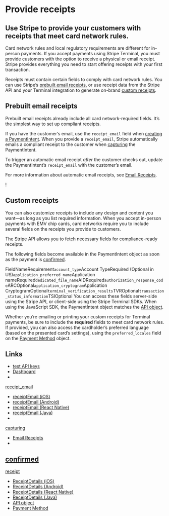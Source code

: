 # Provide receipts

## Use Stripe to provide your customers with receipts that meet card network rules.

Card network rules and local regulatory requirements are different for in-person
payments. If you accept payments using Stripe Terminal, you must provide
customers with the option to receive a physical or email receipt. Stripe
provides everything you need to start offering receipts with your first
transaction.

Receipts must contain certain fields to comply with card network rules. You can
use Stripe’s [prebuilt email
receipts](https://docs.stripe.com/terminal/features/receipts#prebuilt), or use
receipt data from the Stripe API and your Terminal integration to generate
on-brand [custom
receipts](https://docs.stripe.com/terminal/features/receipts#custom).

## Prebuilt email receipts

Prebuilt email receipts already include all card network-required fields. It’s
the simplest way to set up compliant receipts.

If you have the customer’s email, use the `receipt_email` field when [creating a
PaymentIntent](https://docs.stripe.com/api/payment_intents/create#create_payment_intent-receipt_email).
When you provide a `receipt_email`, Stripe automatically emails a compliant
receipt to the customer when
[capturing](https://docs.stripe.com/terminal/payments/collect-card-payment#capture-payment)
the PaymentIntent.

To trigger an automatic email receipt *after* the customer checks out, update
the PaymentIntent’s `receipt_email` with the customer’s email.

For more information about automatic email receipts, see [Email
Receipts](https://docs.stripe.com/receipts).

!

## Custom receipts

You can also customize receipts to include any design and content you want—as
long as you list required information. When you accept in-person payments with
EMV chip cards, card networks require you to include several fields on the
receipts you provide to customers.

The Stripe API allows you to fetch necessary fields for compliance-ready
receipts.

The following fields become available in the PaymentIntent object as soon as the
payment is
[confirmed](https://docs.stripe.com/terminal/payments/collect-card-payment#confirm-payment).

FieldNameRequirement`account_type`Account TypeRequired (Optional in
US)`application_preferred_name`Application
nameRequired`dedicated_file_name`AIDRequired`authorization_response_code`ARCOptional`application_cryptogram`Application
CryptogramOptional`terminal_verification_results`TVROptional`transaction_status_information`TSIOptional
You can access these fields server-side using the Stripe API, or client-side
using the Stripe Terminal SDKs. When using the JavaScript SDK, the PaymentIntent
object matches the [API
object](https://docs.stripe.com/api/payment_intents/object).

Whether you’re emailing or printing your custom receipts for Terminal payments,
be sure to include the **required** fields to meet card network rules. If
provided, you can also access the cardholder’s preferred language (based on the
presented card’s settings), using the `preferred_locales` field on the [Payment
Method](https://docs.stripe.com/api/payment_methods/object#payment_method_object-card_present-preferred_locales)
object.

## Links

- [test API keys](https://docs.stripe.com/keys#test-live-modes)
- [Dashboard](https://dashboard.stripe.com/payments)
-
[receipt_email](https://docs.stripe.com/api/payment_intents/create#create_payment_intent-receipt_email)
- [receiptEmail
(iOS)](https://stripe.dev/stripe-terminal-ios/docs/Classes/SCPPaymentIntentParameters.html#/c:objc(cs)SCPPaymentIntentParameters(py)receiptEmail)
- [receiptEmail
(Android)](https://stripe.dev/stripe-terminal-android/external/com.stripe.stripeterminal.external.models/-payment-intent-parameters/receipt-email.html)
- [receiptEmail (React
Native)](https://stripe.dev/stripe-terminal-react-native/api-reference/index.html#CreatePaymentIntentParams)
- [receiptEmail
(Java)](https://stripe.dev/stripe-terminal-java/external/com.stripe.stripeterminal.external.models/-payment-intent-parameters/receipt-email.html)
-
[capturing](https://docs.stripe.com/terminal/payments/collect-card-payment#capture-payment)
- [Email Receipts](https://docs.stripe.com/receipts)
-
[confirmed](https://docs.stripe.com/terminal/payments/collect-card-payment#confirm-payment)
-
[receipt](https://docs.stripe.com/api/charges/object#charge_object-payment_method_details-card_present-receipt)
- [ReceiptDetails
(iOS)](https://stripe.dev/stripe-terminal-ios/docs/Classes/SCPReceiptDetails.html)
- [ReceiptDetails
(Android)](https://stripe.dev/stripe-terminal-android/external/com.stripe.stripeterminal.external.models/-receipt-details/index.html)
- [ReceiptDetails (React
Native)](https://stripe.dev/stripe-terminal-react-native/api-reference/index.html#ReceiptDetails)
- [ReceiptDetails
(Java)](https://stripe.dev/stripe-terminal-java/external/com.stripe.stripeterminal.external.models/-receipt-details/index.html)
- [API object](https://docs.stripe.com/api/payment_intents/object)
- [Payment
Method](https://docs.stripe.com/api/payment_methods/object#payment_method_object-card_present-preferred_locales)